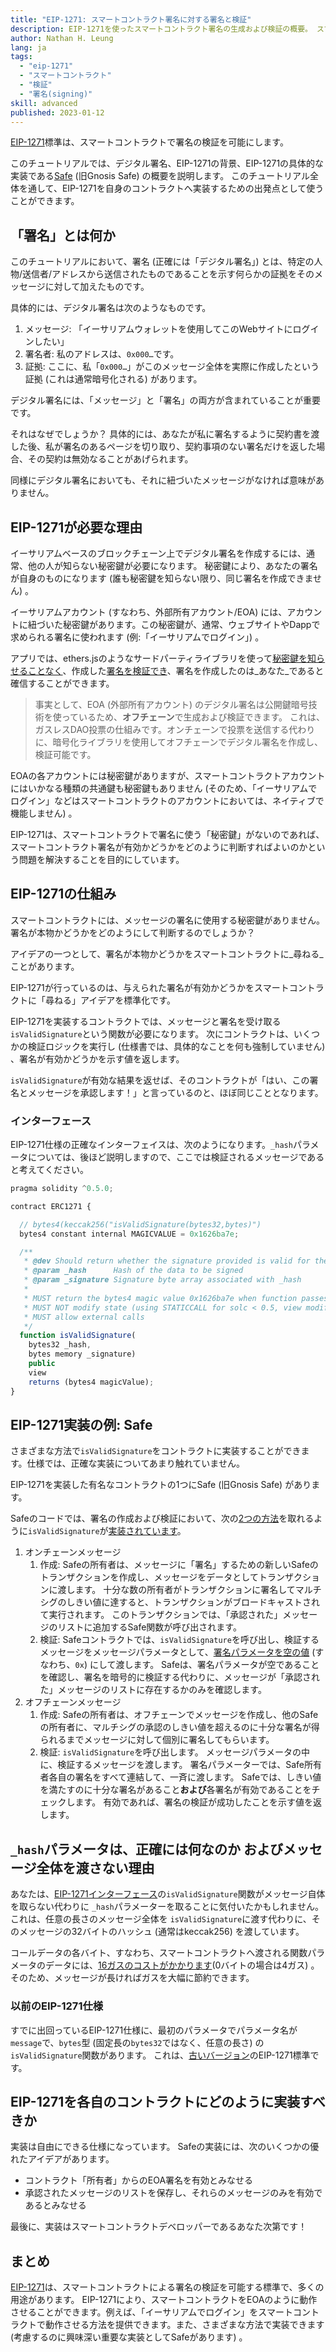 ```yaml
---
title: "EIP-1271: スマートコントラクト署名に対する署名と検証"
description: EIP-1271を使ったスマートコントラクト署名の生成および検証の概要。 スマートコントラクト・デベロッパーが構築できるように具体的な例としてSafe (旧 Gnosis Safe) で使用される EIP-1271実装についても説明します。
author: Nathan H. Leung
lang: ja
tags:
  - "eip-1271"
  - "スマートコントラクト"
  - "検証"
  - "署名(signing)"
skill: advanced
published: 2023-01-12
---
```


[EIP-1271](https://eips.ethereum.org/EIPS/eip-1271)標準は、スマートコントラクトで署名の検証を可能にします。

このチュートリアルでは、デジタル署名、EIP-1271の背景、EIP-1271の具体的な実装である[Safe](https://safe.global/) (旧Gnosis Safe) の概要を説明します。 このチュートリアル全体を通して、EIP-1271を自身のコントラクトへ実装するための出発点として使うことができます。

## 「署名」とは何か

このチュートリアルにおいて、署名 (正確には「デジタル署名」) とは、特定の人物/送信者/アドレスから送信されたものであることを示す何らかの証拠をそのメッセージに対して加えたものです。

具体的には、デジタル署名は次のようなものです。

1. メッセージ: 「イーサリアムウォレットを使用してこのWebサイトにログインしたい」
2. 署名者: 私のアドレスは、`0x000…`です。
3. 証拠: ここに、私「`0x000…`」がこのメッセージ全体を実際に作成したという証拠 (これは通常暗号化される) があります。

デジタル署名には、「メッセージ」と「署名」の両方が含まれていることが重要です。

それはなぜでしょうか？ 具体的には、あなたが私に署名するように契約書を渡した後、私が署名のあるページを切り取り、契約事項のない署名だけを返した場合、その契約は無効なることがあげられます。

同様にデジタル署名においても、それに紐づいたメッセージがなければ意味がありません。

## EIP-1271が必要な理由

イーサリアムベースのブロックチェーン上でデジタル署名を作成するには、通常、他の人が知らない秘密鍵が必要になります。 秘密鍵により、あなたの署名が自身のものになります (誰も秘密鍵を知らない限り、同じ署名を作成できません) 。

イーサリアムアカウント (すなわち、外部所有アカウント/EOA) には、アカウントに紐づいた秘密鍵があります。この秘密鍵が、通常、ウェブサイトやDappで求められる署名に使われます (例:「イーサリアムでログイン」) 。

アプリでは、ethers.jsのようなサードパーティライブラリを使って[秘密鍵を知らせることなく](https://en.wikipedia.org/wiki/Public-key_cryptography)、作成した[署名を検証でき](https://docs.alchemy.com/docs/how-to-verify-a-message-signature-on-ethereum)、署名を作成したのは_あなた_であると確信することができます。

> 事実として、EOA (外部所有アカウント) のデジタル署名は公開鍵暗号技術を使っているため、**オフチェーン**で生成および検証できます。 これは、ガスレスDAO投票の仕組みです。オンチェーンで投票を送信する代わりに、暗号化ライブラリを使用してオフチェーンでデジタル署名を作成し、検証可能です。

EOAの各アカウントには秘密鍵がありますが、スマートコントラクトアカウントにはいかなる種類の共通鍵も秘密鍵もありません (そのため、「イーサリアムでログイン」などはスマートコントラクトのアカウントにおいては、ネイティブで機能しません) 。

EIP-1271は、スマートコントラクトで署名に使う「秘密鍵」がないのであれば、スマートコントラクト署名が有効かどうかをどのように判断すればよいのかという問題を解決することを目的にしています。

## EIP-1271の仕組み

スマートコントラクトには、メッセージの署名に使用する秘密鍵がありません。 署名が本物かどうかをどのようにして判断するのでしょうか？

アイデアの一つとして、署名が本物かどうかをスマートコントラクトに_尋ねる_ことがあります。

EIP-1271が行っているのは、与えられた署名が有効かどうかをスマートコントラクトに「尋ねる」アイデアを標準化です。

EIP-1271を実装するコントラクトでは、メッセージと署名を受け取る`isValidSignature`という関数が必要になります。 次にコントラクトは、いくつかの検証ロジックを実行し (仕様書では、具体的なことを何も強制していません) 、署名が有効かどうかを示す値を返します。

`isValidSignature`が有効な結果を返せば、そのコントラクトが「はい、この署名とメッセージを承認します！」と言っているのと、ほぼ同じこととなります。

### インターフェース

EIP-1271仕様の正確なインターフェイスは、次のようになります。`_hash`パラメータについては、後ほど説明しますので、ここでは検証されるメッセージであると考えてください。

```jsx
pragma solidity ^0.5.0;

contract ERC1271 {

  // bytes4(keccak256("isValidSignature(bytes32,bytes)")
  bytes4 constant internal MAGICVALUE = 0x1626ba7e;

  /**
   * @dev Should return whether the signature provided is valid for the provided hash
   * @param _hash      Hash of the data to be signed
   * @param _signature Signature byte array associated with _hash
   *
   * MUST return the bytes4 magic value 0x1626ba7e when function passes.
   * MUST NOT modify state (using STATICCALL for solc < 0.5, view modifier for solc > 0.5)
   * MUST allow external calls
   */
  function isValidSignature(
    bytes32 _hash,
    bytes memory _signature)
    public
    view
    returns (bytes4 magicValue);
}
```

## EIP-1271実装の例: Safe

さまざまな方法で`isValidSignature`をコントラクトに実装することができます。仕様では、正確な実装についてあまり触れていません。

EIP-1271を実装した有名なコントラクトの1つにSafe (旧Gnosis Safe) があります。

Safeのコードでは、署名の作成および検証において、次の[2つの方法](https://ethereum.stackexchange.com/questions/122635/signing-messages-as-a-gnosis-safe-eip1271-support)を取れるように`isValidSignature`が[実装されています](https://github.com/safe-global/safe-contracts/blob/main/contracts/handler/CompatibilityFallbackHandler.sol)。

1. オンチェーンメッセージ
   1. 作成: Safeの所有者は、メッセージに「署名」するための新しいSafeのトランザクションを作成し、メッセージをデータとしてトランザクションに渡します。 十分な数の所有者がトランザクションに署名してマルチシグのしきい値に達すると、トランザクションがブロードキャストされて実行されます。 このトランザクションでは、「承認された」メッセージのリストに追加するSafe関数が呼び出されます。
   2. 検証: Safeコントラクトでは、`isValidSignature`を呼び出し、検証するメッセージをメッセージパラメータとして、[署名パラメータを空の値](https://github.com/safe-global/safe-contracts/blob/main/contracts/handler/CompatibilityFallbackHandler.sol#L32) (すなわち、`0x`) にして渡します。 Safeは、署名パラメータが空であることを確認し、署名を暗号的に検証する代わりに、メッセージが「承認された」メッセージのリストに存在するかのみを確認します。
2. オフチェーンメッセージ
   1. 作成: Safeの所有者は、オフチェーンでメッセージを作成し、他のSafeの所有者に、マルチシグの承認のしきい値を超えるのに十分な署名が得られるまでメッセージに対して個別に署名してもらいます。
   2. 検証: `isValidSignature`を呼び出します。 メッセージパラメータの中に、検証するメッセージを渡します。 署名パラメーターでは、Safe所有者各自の署名をすべて連結して、一斉に渡します。 Safeでは、しきい値を満たすのに十分な署名があること**および**各署名が有効であることをチェックします。 有効であれば、署名の検証が成功したことを示す値を返します。

## `_hash`パラメータは、正確には何なのか およびメッセージ全体を渡さない理由

あなたは、[EIP-1271インターフェース](https://eips.ethereum.org/EIPS/eip-1271)の`isValidSignature`関数がメッセージ自体を取らない代わりに `_hash`パラメーターを取ることに気付いたかもしれません。 これは、任意の長さのメッセージ全体を `isValidSignature`に渡す代わりに、そのメッセージの32バイトのハッシュ (通常はkeccak256) を渡しています。

コールデータの各バイト、すなわち、スマートコントラクトへ渡される関数パラメータのデータには、[16ガスのコストがかかります](https://eips.ethereum.org/EIPS/eip-2028)(0バイトの場合は4ガス) 。 そのため、メッセージが長ければガスを大幅に節約できます。

### 以前のEIP-1271仕様

すでに出回っているEIP-1271仕様に、最初のパラメータでパラメータ名が`message`で、`bytes`型 (固定長の`bytes32`ではなく、任意の長さ) の`isValidSignature`関数があります。 これは、[古いバージョン](https://github.com/safe-global/safe-contracts/issues/391#issuecomment-1075427206)のEIP-1271標準です。

## EIP-1271を各自のコントラクトにどのように実装すべきか

実装は自由にできる仕様になっています。 Safeの実装には、次のいくつかの優れたアイデアがあります。

- コントラクト「所有者」からのEOA署名を有効とみなせる
- 承認されたメッセージのリストを保存し、それらのメッセージのみを有効であるとみなせる

最後に、実装はスマートコントラクトデベロッパーであるあなた次第です！

## まとめ

[EIP-1271](https://eips.ethereum.org/EIPS/eip-1271)は、スマートコントラクトによる署名の検証を可能する標準で、多くの用途があります。 EIP-1271により、スマートコントラクトをEOAのように動作させることができます。例えば、「イーサリアムでログイン」をスマートコントラクトで動作させる方法を提供できます。また、さまざまな方法で実装できます (考慮するのに興味深い重要な実装としてSafeがあります) 。
